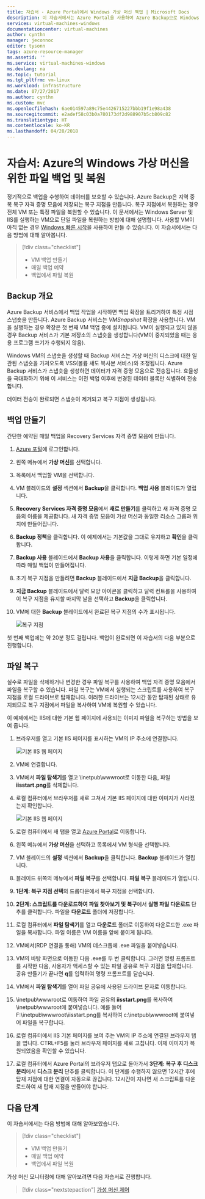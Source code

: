 ```yaml
---
title: 자습서 - Azure Portal에서 Windows 가상 머신 백업 | Microsoft Docs
description: 이 자습서에서는 Azure Portal을 사용하여 Azure Backup으로 Windows 가상 머신을 보호하는 방법을 알아봅니다.
services: virtual-machines-windows
documentationcenter: virtual-machines
author: cynthn
manager: jeconnoc
editor: tysonn
tags: azure-resource-manager
ms.assetid: ''
ms.service: virtual-machines-windows
ms.devlang: na
ms.topic: tutorial
ms.tgt_pltfrm: vm-linux
ms.workload: infrastructure
ms.date: 07/27/2017
ms.author: cynthn
ms.custom: mvc
ms.openlocfilehash: 6ae014597a89c75e4426715227bbb19f1e98a438
ms.sourcegitcommit: e2adef58c03b0a780173df2d988907b5cb809c82
ms.translationtype: HT
ms.contentlocale: ko-KR
ms.lasthandoff: 04/28/2018
---
```

# <a name="tutorial-back-up-and-restore-files-for-windows-virtual-machines-in-azure"></a>자습서: Azure의 Windows 가상 머신을 위한 파일 백업 및 복원

정기적으로 백업을 수행하여 데이터를 보호할 수 있습니다. Azure Backup은 지역 중복 복구 자격 증명 모음에 저장되는 복구 지점을 만듭니다. 복구 지점에서 복원하는 경우 전체 VM 또는 특정 파일을 복원할 수 있습니다. 이 문서에서는 Windows Server 및 IIS를 실행하는 VM으로 단일 파일을 복원하는 방법에 대해 설명합니다. 사용할 VM이 아직 없는 경우 [Windows 빠른 시작](quick-create-portal.md)을 사용하여 만들 수 있습니다. 이 자습서에서는 다음 방법에 대해 알아봅니다.

> [!div class="checklist"]
> * VM 백업 만들기
> * 매일 백업 예약
> * 백업에서 파일 복원

## <a name="backup-overview"></a>Backup 개요

Azure Backup 서비스에서 백업 작업을 시작하면 백업 확장을 트리거하여 특정 시점 스냅숏을 만듭니다. Azure Backup 서비스는 _VMSnapshot_ 확장을 사용합니다. VM을 실행하는 경우 확장은 첫 번째 VM 백업 중에 설치됩니다. VM이 실행되고 있지 않을 경우 Backup 서비스가 기본 저장소의 스냅숏을 생성합니다(VM이 중지되었을 때는 응용 프로그램 쓰기가 수행되지 않음).

Windows VM의 스냅숏을 생성할 때 Backup 서비스는 가상 머신의 디스크에 대한 일관된 스냅숏을 가져오도록 VSS(볼륨 섀도 복사본 서비스)와 조정됩니다. Azure Backup 서비스가 스냅숏을 생성하면 데이터가 자격 증명 모음으로 전송됩니다. 효율성을 극대화하기 위해 이 서비스는 이전 백업 이후에 변경된 데이터 블록만 식별하여 전송합니다.

데이터 전송이 완료되면 스냅숏이 제거되고 복구 지점이 생성됩니다.


## <a name="create-a-backup"></a>백업 만들기
간단한 예약된 매일 백업을 Recovery Services 자격 증명 모음에 만듭니다. 

1. [Azure 포털](https://portal.azure.com/)에 로그인합니다.
2. 왼쪽 메뉴에서 **가상 머신**를 선택합니다. 
3. 목록에서 백업할 VM을 선택합니다.
4. VM 블레이드의 **설정** 섹션에서 **Backup**을 클릭합니다. **백업 사용** 블레이드가 열립니다.
5. **Recovery Services 자격 증명 모음**에서 **새로 만들기**를 클릭하고 새 자격 증명 모음의 이름을 제공합니다. 새 자격 증명 모음이 가상 머신과 동일한 리소스 그룹과 위치에 만들어집니다.
6. **Backup 정책**을 클릭합니다. 이 예제에서는 기본값을 그대로 유지하고 **확인**을 클릭합니다.
7. **Backup 사용** 블레이드에서 **Backup 사용**을 클릭합니다. 이렇게 하면 기본 일정에 따라 매일 백업이 만들어집니다.
10. 초기 복구 지점을 만들려면 **Backup** 블레이드에서 **지금 Backup**을 클릭합니다.
11. **지금 Backup** 블레이드에서 달력 모양 아이콘을 클릭하고 달력 컨트롤을 사용하여 이 복구 지점을 유지할 마지막 날을 선택하고 **Backup**을 클릭합니다.
12. VM에 대한 **Backup** 블레이드에서 완료된 복구 지점의 수가 표시됩니다.

    ![복구 지점](./media/tutorial-backup-vms/backup-complete.png)
    
첫 번째 백업에는 약 20분 정도 걸립니다. 백업이 완료되면 이 자습서의 다음 부분으로 진행합니다.

## <a name="recover-a-file"></a>파일 복구

실수로 파일을 삭제하거나 변경한 경우 파일 복구를 사용하여 백업 자격 증명 모음에서 파일을 복구할 수 있습니다. 파일 복구는 VM에서 실행되는 스크립트를 사용하여 복구 지점을 로컬 드라이브로 탑재합니다. 이러한 드라이브는 12시간 동안 탑재된 상태로 유지되므로 복구 지점에서 파일을 복사하여 VM에 복원할 수 있습니다.  

이 예제에서는 IIS에 대한 기본 웹 페이지에 사용되는 이미지 파일을 복구하는 방법을 보여 줍니다. 

1. 브라우저를 열고 기본 IIS 페이지를 표시하는 VM의 IP 주소에 연결합니다.

    ![기본 IIS 웹 페이지](./media/tutorial-backup-vms/iis-working.png)

2. VM에 연결합니다.
3. VM에서 **파일 탐색기**를 열고 \inetpub\wwwroot로 이동한 다음, 파일 **iisstart.png**를 삭제합니다.
4. 로컬 컴퓨터에서 브라우저를 새로 고쳐서 기본 IIS 페이지에 대한 이미지가 사라졌는지 확인합니다.

    ![기본 IIS 웹 페이지](./media/tutorial-backup-vms/iis-broken.png)

5. 로컬 컴퓨터에서 새 탭을 열고 [Azure Portal](https://portal.azure.com)로 이동합니다.
6. 왼쪽 메뉴에서 **가상 머신**을 선택하고 목록에서 VM 형식을 선택합니다.
8. VM 블레이드의 **설정** 섹션에서 **Backup**을 클릭합니다. **Backup** 블레이드가 열립니다. 
9. 블레이드 위쪽의 메뉴에서 **파일 복구**를 선택합니다. **파일 복구** 블레이드가 열립니다.
10. **1단계: 복구 지점 선택**의 드롭다운에서 복구 지점을 선택합니다.
11. **2단계: 스크립트를 다운로드하여 파일 찾아보기 및 복구**에서 **실행 파일 다운로드** 단추를 클릭합니다. 파일을 **다운로드** 폴더에 저장합니다.
12. 로컬 컴퓨터에서 **파일 탐색기**를 열고 **다운로드** 폴더로 이동하여 다운로드한 .exe 파일을 복사합니다. 파일 이름은 VM 이름을 앞에 붙이게 됩니다. 
13. VM에서(RDP 연결을 통해) VM의 데스크톱에 .exe 파일을 붙여넣습니다. 
14. VM의 바탕 화면으로 이동한 다음 .exe를 두 번 클릭합니다. 그러면 명령 프롬프트를 시작한 다음, 사용자가 액세스할 수 있는 파일 공유로 복구 지점을 탑재합니다. 공유 만들기가 끝나면 **q**를 입력하여 명령 프롬프트를 닫습니다.
15. VM에서 **파일 탐색기**를 열어 파일 공유에 사용된 드라이브 문자로 이동합니다.
16. \inetpub\wwwroot로 이동하여 파일 공유의 **iisstart.png**를 복사하여 \inetpub\wwwroot에 붙여넣습니다. 예를 들어 F:\inetpub\wwwroot\iisstart.png를 복사하여 c:\inetpub\wwwroot에 붙여넣어 파일을 복구합니다.
17. 로컬 컴퓨터에서 IIS 기본 페이지를 보여 주는 VM의 IP 주소에 연결된 브라우저 탭을 엽니다. CTRL+F5를 눌러 브라우저 페이지를 새로 고칩니다. 이제 이미지가 복원되었음을 확인할 수 있습니다.
18. 로컬 컴퓨터에서 Azure Portal의 브라우저 탭으로 돌아가서 **3단계: 복구 후 디스크 분리**에서 **디스크 분리** 단추를 클릭합니다. 이 단계를 수행하지 않으면 12시간 후에 탑재 지점에 대한 연결이 자동으로 끊깁니다. 12시간이 지나면 새 스크립트를 다운로드하여 새 탑재 지점을 만들어야 합니다.


## <a name="next-steps"></a>다음 단계

이 자습서에서는 다음 방법에 대해 알아보았습니다.

> [!div class="checklist"]
> * VM 백업 만들기
> * 매일 백업 예약
> * 백업에서 파일 복원

가상 머신 모니터링에 대해 알아보려면 다음 자습서로 진행합니다.

> [!div class="nextstepaction"]
> [가성 머신 제어](tutorial-govern-resources.md)









